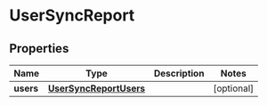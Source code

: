 

# UserSyncReport

## Properties

Name | Type | Description | Notes
------------ | ------------- | ------------- | -------------
**users** | [**UserSyncReportUsers**](UserSyncReportUsers.md) |  |  [optional]



